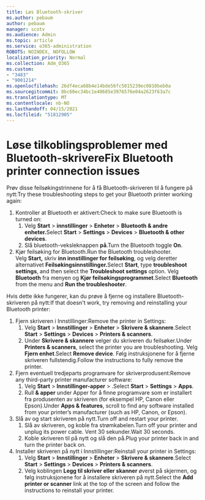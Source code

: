 ```yaml
---
title: Løs Bluetooth-skriver
ms.author: pebaum
author: pebaum
manager: scotv
ms.audience: Admin
ms.topic: article
ms.service: o365-administration
ROBOTS: NOINDEX, NOFOLLOW
localization_priority: Normal
ms.collection: Adm_O365
ms.custom:
- "3483"
- "9001214"
ms.openlocfilehash: 26df4eca68b4e14bde56fc5015239ec0810beb0a
ms.sourcegitcommit: 8bc60ec34bc1e40685e3976576e04a2623f63a7c
ms.translationtype: MT
ms.contentlocale: nb-NO
ms.lasthandoff: 04/15/2021
ms.locfileid: "51812905"
---
```

# <a name="fix-bluetooth-printer-connection-issues"></a><span data-ttu-id="7146b-102">Løse tilkoblingsproblemer med Bluetooth-skrivere</span><span class="sxs-lookup"><span data-stu-id="7146b-102">Fix Bluetooth printer connection issues</span></span>

<span data-ttu-id="7146b-103">Prøv disse feilsøkingstrinnene for å få Bluetooth-skriveren til å fungere på nytt:</span><span class="sxs-lookup"><span data-stu-id="7146b-103">Try these troubleshooting steps to get your Bluetooth printer working again:</span></span>


1. <span data-ttu-id="7146b-104">Kontroller at Bluetooth er aktivert:</span><span class="sxs-lookup"><span data-stu-id="7146b-104">Check to make sure Bluetooth is turned on:</span></span>
    1. <span data-ttu-id="7146b-105">Velg **Start**  >  **innstillinger**  >  **Enheter**  >  **Bluetooth & andre enheter.**</span><span class="sxs-lookup"><span data-stu-id="7146b-105">Select **Start** > **Settings** > **Devices** > **Bluetooth & other devices**.</span></span>
    2. <span data-ttu-id="7146b-106">Slå bluetooth-veksleknappen **på**.</span><span class="sxs-lookup"><span data-stu-id="7146b-106">Turn the Bluetooth toggle **On**.</span></span>
2. <span data-ttu-id="7146b-107">Kjør feilsøking for Bluetooth.</span><span class="sxs-lookup"><span data-stu-id="7146b-107">Run the Bluetooth troubleshooter.</span></span> <br>
    <span data-ttu-id="7146b-108">Velg **Start,** skriv **inn innstillinger for feilsøking**, og velg deretter alternativet **Feilsøkingsinnstillinger.**</span><span class="sxs-lookup"><span data-stu-id="7146b-108">Select **Start**, type **troubleshoot settings**, and then select the **Troubleshoot settings** option.</span></span> <span data-ttu-id="7146b-109">Velg **Bluetooth** fra menyen og **Kjør feilsøkingsprogrammet**.</span><span class="sxs-lookup"><span data-stu-id="7146b-109">Select **Bluetooth** from the menu and **Run the troubleshooter**.</span></span>

<span data-ttu-id="7146b-110">Hvis dette ikke fungerer, kan du prøve å fjerne og installere Bluetooth-skriveren på nytt:</span><span class="sxs-lookup"><span data-stu-id="7146b-110">If that doesn't work, try removing and reinstalling your Bluetooth printer:</span></span>

1. <span data-ttu-id="7146b-111">Fjern skriveren i Innstillinger:</span><span class="sxs-lookup"><span data-stu-id="7146b-111">Remove the printer in Settings:</span></span>
    1. <span data-ttu-id="7146b-112">Velg **Start**  >  **Innstillinger**  >  **Enheter**  >  **Skrivere & skannere**.</span><span class="sxs-lookup"><span data-stu-id="7146b-112">Select **Start** > **Settings** > **Devices** > **Printers & scanners**.</span></span>
    2. <span data-ttu-id="7146b-113">Under **Skrivere & skannere** velger du skriveren du feilsøker.</span><span class="sxs-lookup"><span data-stu-id="7146b-113">Under **Printers & scanners**, select the printer you are troubleshooting.</span></span> <span data-ttu-id="7146b-114">Velg **Fjern enhet**.</span><span class="sxs-lookup"><span data-stu-id="7146b-114">Select **Remove device**.</span></span> <span data-ttu-id="7146b-115">Følg instruksjonene for å fjerne skriveren fullstendig.</span><span class="sxs-lookup"><span data-stu-id="7146b-115">Follow the instructions to fully remove the printer.</span></span>
2. <span data-ttu-id="7146b-116">Fjern eventuell tredjeparts programvare for skriverprodusent:</span><span class="sxs-lookup"><span data-stu-id="7146b-116">Remove any third-party printer manufacturer software:</span></span>
    1. <span data-ttu-id="7146b-117">Velg **Start**  >  **Innstillinger-apper**  >  .</span><span class="sxs-lookup"><span data-stu-id="7146b-117">Select **Start** > **Settings** > **Apps**.</span></span>
    2. <span data-ttu-id="7146b-118">Rull **& apper** under Apper for å finne programvare som er installert fra produsenten av skriveren (for eksempel HP, Canon eller Epson).</span><span class="sxs-lookup"><span data-stu-id="7146b-118">Under **Apps & features**, scroll to find any software installed from your printer’s manufacturer (such as HP, Canon, or Epson).</span></span>
3. <span data-ttu-id="7146b-119">Slå av og start skriveren på nytt.</span><span class="sxs-lookup"><span data-stu-id="7146b-119">Turn off and restart your printer.</span></span>
   1. <span data-ttu-id="7146b-120">Slå av skriveren, og koble fra strømkabelen.</span><span class="sxs-lookup"><span data-stu-id="7146b-120">Turn off your printer and unplug its power cable.</span></span> <span data-ttu-id="7146b-121">Vent 30 sekunder.</span><span class="sxs-lookup"><span data-stu-id="7146b-121">Wait 30 seconds.</span></span> 
   2. <span data-ttu-id="7146b-122">Koble skriveren til på nytt og slå den på.</span><span class="sxs-lookup"><span data-stu-id="7146b-122">Plug your printer back in and turn the printer back on.</span></span>
4. <span data-ttu-id="7146b-123">Installer skriveren på nytt i Innstillinger:</span><span class="sxs-lookup"><span data-stu-id="7146b-123">Reinstall your printer in Settings:</span></span>
    1. <span data-ttu-id="7146b-124">Velg **Start**  >  **Innstillinger**  >  **Enheter**  >  **Skrivere & skannere**.</span><span class="sxs-lookup"><span data-stu-id="7146b-124">Select **Start** > **Settings** > **Devices** > **Printers & scanners**.</span></span>
    2. <span data-ttu-id="7146b-125">Velg koblingen **Legg til skriver eller skanner** øverst på skjermen, og følg instruksjonene for å installere skriveren på nytt.</span><span class="sxs-lookup"><span data-stu-id="7146b-125">Select the **Add printer or scanner** link at the top of the screen and follow the instructions to reinstall your printer.</span></span>
